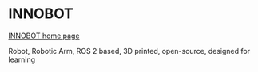 # INNOBOT
[INNOBOT home page][def_inobot_homepage]

Robot, Robotic Arm, ROS 2 based, 3D printed, open-source, designed for learning


[def_inobot_homepage]: https://www.innobot.eu